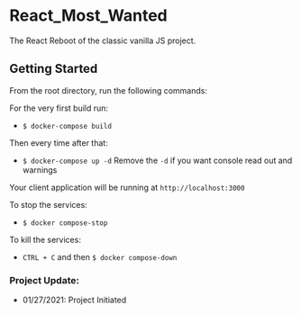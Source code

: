 # React_Most_Wanted
The React Reboot of the classic vanilla JS project.
## Getting Started

From the root directory, run the following commands:

For the very first build run:

- `$ docker-compose build`

Then every time after that:

- `$ docker-compose up -d`
Remove the `-d` if you want console read out and warnings

Your client application will be running at `http://localhost:3000`

To stop the services:

- `$ docker compose-stop`

To kill the services:

- `CTRL + C` and then `$ docker compose-down`
### Project Update:
- 01/27/2021: Project Initiated 
